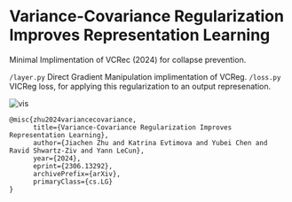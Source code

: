 # Variance-Covariance Regularization Improves Representation Learning


Minimal Implimentation of VCRec (2024) for collapse prevention.

`/layer.py` Direct Gradient Manipulation implimentation of VCReg.
`/loss.py` VICReg loss, for applying this regularization to an output represenation.


![vis](https://github.com/Algomancer/VCReg/assets/13579432/12ddbf72-94ce-4dbb-ba88-6fb925ce9e72)

```
@misc{zhu2024variancecovariance,
      title={Variance-Covariance Regularization Improves Representation Learning}, 
      author={Jiachen Zhu and Katrina Evtimova and Yubei Chen and Ravid Shwartz-Ziv and Yann LeCun},
      year={2024},
      eprint={2306.13292},
      archivePrefix={arXiv},
      primaryClass={cs.LG}
}
```
